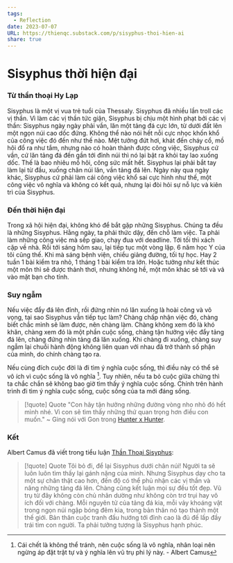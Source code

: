 ```yaml
---
tags:
  - Reflection
date: 2023-07-07
URL: https://thienqc.substack.com/p/sisyphus-thoi-hien-ai
share: true
---
```


# Sisyphus thời hiện đại
### Từ thần thoại Hy Lạp
Sisyphus là một vị vua trẻ tuổi của Thessaly. Sisyphus đã nhiều lần troll các vị thần. Vì làm các vị thần tức giận, Sisyphus bị chịu một hình phạt bởi các vị thần: Sisyphus ngày ngày phải vần, lăn một tảng đá cực lớn, từ dưới đất lên một ngọn núi cao dốc đứng. Không thể nào nói hết nỗi cực nhọc khốn khổ của công việc đó đến như thế nào. Mệt tưởng đứt hơi, khát đến cháy cổ, mồ hôi đổ ra như tắm, nhưng nào có hoàn thành được công việc, Sisyphus cứ vần, cứ lăn tảng đá đến gần tới đỉnh núi thì nó lại bật ra khỏi tay lao xuống dốc. Thế là bao nhiêu mồ hôi, công sức mất hết. Sisyphus lại phải bắt tay làm lại từ đầu, xuống chân núi lăn, vần tảng đá lên. Ngày này qua ngày khác, Sisyphus cứ phải làm cái công việc khổ sai cực hình như thế, một công việc vô nghĩa và không có kết quả, nhưng lại đòi hỏi sự nỗ lực và kiên trì của Sisyphus.

### Đến thời hiện đại
Trong xã hội hiện đại, không khó để bắt gặp những Sisyphus. Chúng ta đều là những Sisyphus. Hằng ngày, ta phải thức dậy, đến chỗ làm việc. Ta phải làm những công việc mà sếp giao, chạy đua với deadline. Tới tối thì xách cặp về nhà. Rồi tới sáng hôm sau, lại tiếp tục một vòng lặp. 6 năm học Y của tôi cũng thế. Khi mà sáng bệnh viện, chiều giảng đường, tối tự học. Hay 2 tuần 1 bài kiểm tra nhỏ, 1 tháng 1 bài kiểm tra lớn. Hoặc tưởng như kết thúc một môn thì sẽ được thảnh thơi, nhưng không hề, một môn khác sẽ tới và vả vào mặt bạn cho tỉnh.

### Suy ngẫm
Nếu việc đẩy đá lên đỉnh, rồi đứng nhìn nó lăn xuống là hoài công và vô vọng, tại sao Sisyphus vẫn tiếp tục làm? Chàng chấp nhận việc đó, chàng biết chắc mình sẽ làm được, nên chàng làm. Chàng không xem đó là khó khăn, chàng xem đó là một phần cuộc sống, chàng tận hưởng việc đẩy tảng đá lên, chàng đứng nhìn tảng đá lăn xuống. Khi chàng đi xuống, chàng suy ngẫm lại chuỗi hành động không liên quan với nhau đã trở thành số phận của mình, do chính chàng tạo ra.

Nếu cùng đích cuộc đời là đi tìm ý nghĩa cuộc sống, thì điều này có thể sẽ vô ích vì cuộc sống là vô nghĩa [^1]. Tuy nhiên, nếu ta bỏ cuộc giữa chừng thì ta chắc chắn sẽ không bao giờ tìm thấy ý nghĩa cuộc sống. Chính trên hành trình đi tìm ý nghĩa cuộc sống, cuộc sống của ta mới đáng sống.

> [!quote] Quote
> "Con hãy tận hưởng những đường vòng nho nhỏ đó hết mình nhé. Vì con sẽ tìm thấy những thứ quan trọng hơn điều con muốn."
> ~ Ging nói với Gon trong [Hunter x Hunter](../../Hunter%20x%20Hunter.md).


### Kết
Albert Camus đã viết trong tiểu luận [Thần Thoại Sisyphus](./Th%E1%BA%A7n%20Tho%E1%BA%A1i%20Sisyphus.md):

> [!quote] Quote
> Tôi bỏ đi, để lại Sisyphus dưới chân núi! Người ta sẽ luôn luôn tìm thấy lại gánh nặng của mình. Nhưng Sisyphus dạy cho ta một sự chân thật cao hơn, đến độ có thể phủ nhận các vị thần và nâng những tảng đá lên. Chàng cũng kết luận mọi sự đều tốt đẹp. Vũ trụ từ đây không còn chủ nhân dường như không còn trơ trụi hay vô ích đối với chàng. Mỗi nguyên tử của tảng đá kia, mỗi vảy khoáng vật trong ngọn núi ngập bóng đêm kia, trong bản thân nó tạo thành một thế giới. Bản thân cuộc tranh đấu hướng tới đỉnh cao là đủ đế lấp đầy trái tim con người. Ta phải tưởng tượng là Sisyphus hạnh phúc.


[^1]: Cái chết là không thể tránh, nên cuộc sống là vô nghĩa, nhân loại nên ngừng áp đặt trật tự và ý nghĩa lên vũ trụ phi lý này. - Albert Camus